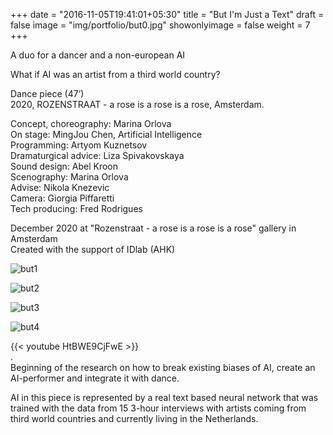 +++
date = "2016-11-05T19:41:01+05:30"
title = "But I'm Just a Text"
draft = false
image = "img/portfolio/but0.jpg"
showonlyimage = false
weight = 7
+++

A duo for a dancer and a non-european AI  
 
  
<!--more-->
  
What if AI was an artist from a third world country? 


Dance piece (47’)  
2020, ROZENSTRAAT - a rose is a rose is a rose, Amsterdam.  


Concept, choreography: Marina Orlova  
On stage: MingJou Chen, Artificial Intelligence  
Programming: Artyom Kuznetsov  
Dramaturgical advice: Liza Spivakovskaya  
Sound design: Abel Kroon  
Scenography: Marina Orlova  
Advise: Nikola Knezevic  
Camera: Giorgia Piffaretti  
Tech producing: Fred Rodrigues  

December 2020 at "Rozenstraat - a rose is a rose is a rose" gallery in Amsterdam  
Created with the support of IDlab (AHK)  


![but1][1]

![but2][2]

![but3][3]

![but4][4]


{{< youtube HtBWE9CjFwE >}}  
.  
Beginning of the research on how to break existing biases of AI, create an AI-performer and integrate it with dance.  

AI in this piece is represented by a real text based neural network that was trained with the data from 15 3-hour interviews with artists coming from third world countries and currently living in the Netherlands.  


[1]: /img/portfolio/but1.jpeg
[2]: /img/portfolio/but2.jpeg
[3]: /img/portfolio/but3.jpeg
[4]: /img/portfolio/but4.jpeg